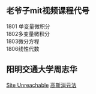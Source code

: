 ## 老爷子mit视频课程代号
1801 单变量微积分  
1802多变量微积分  
1803微分方程  
1806线性代数
## 阳明交通大学周志华
[Site Unreachable](https://www.youtube.com/watch?v=9RJml41PFnc)
[高斯消元法](https://ccjou.wordpress.com/2013/02/20/%E9%AB%98%E6%96%AF%E6%B6%88%E5%8E%BB%E6%B3%95/)